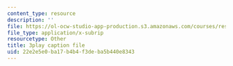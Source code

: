 ```yaml
---
content_type: resource
description: ''
file: https://ol-ocw-studio-app-production.s3.amazonaws.com/courses/res-6-012-introduction-to-probability-spring-2018/22e2e5e0ba17b4b4f3deba5b440e8343_1R4IzkWSNgI.srt
file_type: application/x-subrip
resourcetype: Other
title: 3play caption file
uid: 22e2e5e0-ba17-b4b4-f3de-ba5b440e8343
---
```

